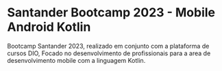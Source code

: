 # Santander Bootcamp 2023 - Mobile Android Kotlin
Bootcamp Santander 2023, realizado em conjunto com a plataforma de cursos DIO, Focado no desenvolvimento de profissionais para a area de desenvolvimento mobile com a linguagem Kotlin.

